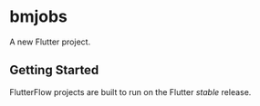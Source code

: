# bmjobs

A new Flutter project.

## Getting Started

FlutterFlow projects are built to run on the Flutter _stable_ release.
